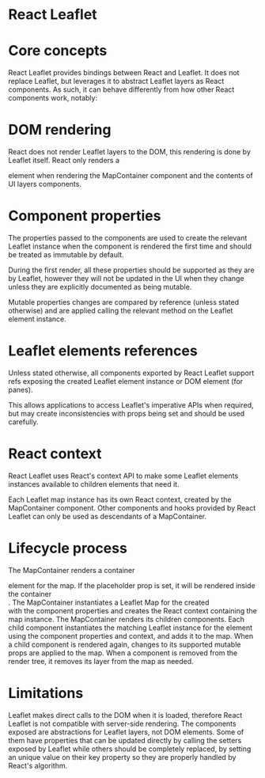 # React Leaflet 

# Core concepts
React Leaflet provides bindings between React and Leaflet. It does not replace Leaflet, but leverages it to abstract Leaflet layers as React components. As such, it can behave differently from how other React components work, notably:

# DOM rendering
React does not render Leaflet layers to the DOM, this rendering is done by Leaflet itself. React only renders a <div> element when rendering the MapContainer component and the contents of UI layers components.

# Component properties
The properties passed to the components are used to create the relevant Leaflet instance when the component is rendered the first time and should be treated as immutable by default.

During the first render, all these properties should be supported as they are by Leaflet, however they will not be updated in the UI when they change unless they are explicitly documented as being mutable.

Mutable properties changes are compared by reference (unless stated otherwise) and are applied calling the relevant method on the Leaflet element instance.

# Leaflet elements references
Unless stated otherwise, all components exported by React Leaflet support refs exposing the created Leaflet element instance or DOM element (for panes).

This allows applications to access Leaflet's imperative APIs when required, but may create inconsistencies with props being set and should be used carefully.

# React context
React Leaflet uses React's context API to make some Leaflet elements instances available to children elements that need it.

Each Leaflet map instance has its own React context, created by the MapContainer component. Other components and hooks provided by React Leaflet can only be used as descendants of a MapContainer.

# Lifecycle process
The MapContainer renders a container <div> element for the map. If the placeholder prop is set, it will be rendered inside the container <div>.
The MapContainer instantiates a Leaflet Map for the created <div> with the component properties and creates the React context containing the map instance.
The MapContainer renders its children components.
Each child component instantiates the matching Leaflet instance for the element using the component properties and context, and adds it to the map.
When a child component is rendered again, changes to its supported mutable props are applied to the map.
When a component is removed from the render tree, it removes its layer from the map as needed.
# Limitations
Leaflet makes direct calls to the DOM when it is loaded, therefore React Leaflet is not compatible with server-side rendering.
The components exposed are abstractions for Leaflet layers, not DOM elements. Some of them have properties that can be updated directly by calling the setters exposed by Leaflet while others should be completely replaced, by setting an unique value on their key property so they are properly handled by React's algorithm.

